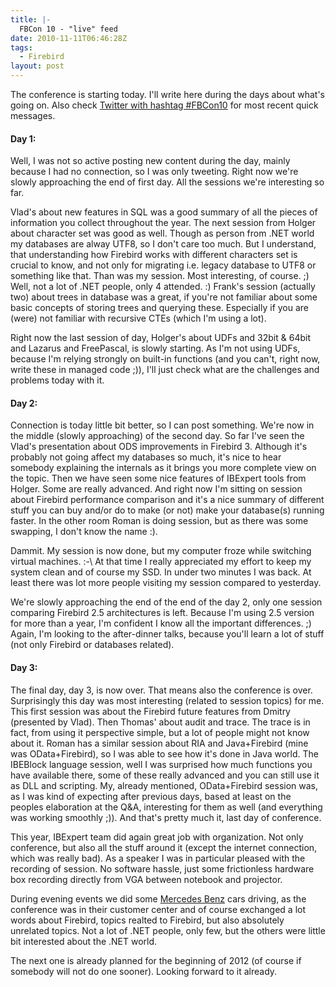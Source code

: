```yaml
---
title: |-
  FBCon 10 - "live" feed
date: 2010-11-11T06:46:28Z
tags:
  - Firebird
layout: post
---
```

The conference is starting today. I'll write here during the days about what's going on. Also check [Twitter with hashtag #FBCon10][1] for most recent quick messages.

#### Day 1:

Well, I was not so active posting new content during the day, mainly because I had no connection, so I was only tweeting. Right now we're slowly approaching the end of first day. All the sessions we're interesting so far.

Vlad's about new features in SQL was a good summary of all the pieces of information you collect throughout the year. The next session from Holger about character set was good as well. Though as person from .NET world my databases are alway UTF8, so I don't care too much. But I understand, that understanding how Firebird works with different characters set is crucial to know, and not only for migrating i.e. legacy database to UTF8 or something like that. Than was my session. Most interesting, of course. ;) Well, not a lot of .NET people, only 4 attended. :) Frank's session (actually two) about trees in database was a great, if you're not familiar about some basic concepts of storing trees and querying these. Especially if you are (were) not familiar with recursive CTEs (which I'm using a lot).

Right now the last session of day, Holger's about UDFs and 32bit & 64bit and Lazarus and FreePascal, is slowly starting. As I'm not using UDFs, because I'm relying strongly on built-in functions (and you can't, right now, write these in managed code ;)), I'll just check what are the challenges and problems today with it.

#### Day 2:

Connection is today little bit better, so I can post something. We're now in the middle (slowly approaching) of the second day. So far I've seen the Vlad's presentation about ODS improvements in Firebird 3. Although it's probably not going affect my databases so much, it's nice to hear somebody explaining the internals as it brings you more complete view on the topic. Then we have seen some nice features of IBExpert tools from Holger. Some are really advanced. And right now I'm sitting on session about Firebird performance comparison and it's a nice summary of different stuff you can buy and/or do to make (or not) make your database(s) running faster. In the other room Roman is doing session, but as there was some swapping, I don't know the name :).

Dammit. My session is now done, but my computer froze while switching virtual machines. :-\ At that time I really appreciated my effort to keep my system clean and of course my SSD. In under two minutes I was back. At least there was lot more people visiting my session compared to yesterday.

We're slowly approaching the end of the end of the day 2, only one session comparing Firebird 2.5 architectures is left. Because I'm using 2.5 version for more than a year, I'm confident I know all the important differences. ;) Again, I'm looking to the after-dinner talks, because you'll learn a lot of stuff (not only Firebird or databases related).

#### Day 3:

The final day, day 3, is now over. That means also the conference is over. Surprisingly this day was most interesting (related to session topics) for me. This first session was about the Firebird future features from Dmitry (presented by Vlad). Then Thomas' about audit and trace. The trace is in fact, from using it perspective simple, but a lot of people might not know about it. Roman has a similar session about RIA and Java+Firebird (mine was OData+Firebird), so I was able to see how it's done in Java world. The IBEBlock language session, well I was surprised how much functions you have available there, some of these really advanced and you can still use it as DLL and scripting. My, already mentioned, OData+Firebird session was, as I was kind of expecting after previous days, based at least on the peoples elaboration at the Q&A, interesting for them as well (and everything was working smoothly ;)). And that's pretty much it, last day of conference.

This year, IBExpert team did again great job with organization. Not only conference, but also all the stuff around it (except the internet connection, which was really bad). As a speaker I was in particular pleased with the recording of session. No software hassle, just some frictionless hardware box recording directly from VGA between notebook and projector.

During evening events we did some [Mercedes Benz][2] cars driving, as the conference was in their customer center and of course exchanged a lot words about Firebird, topics realted to Firebird, but also absolutely unrelated topics. Not a lot of .NET people, only few, but the others were little bit interested about the .NET world.

The next one is already planned for the beginning of 2012 (of course if somebody will not do one sooner). Looking forward to it already.

[1]: http://search.twitter.com/search?q=%23fbcon10
[2]: http://www.mercedes-benz.com